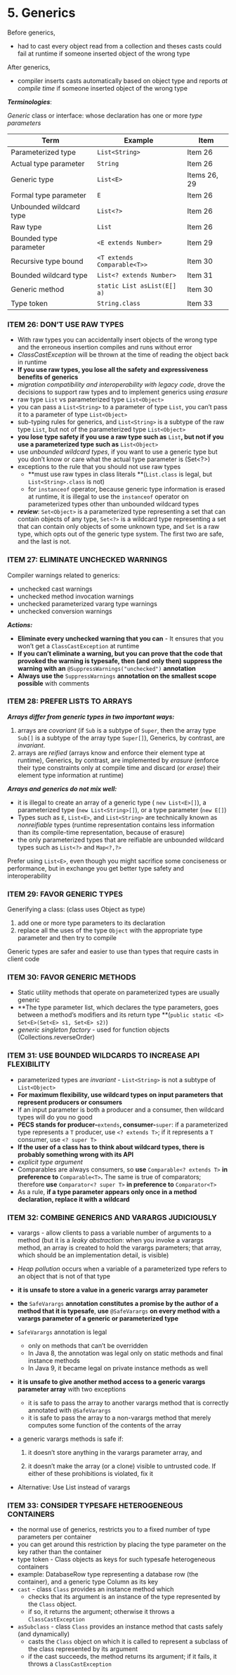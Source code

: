 # 5. Generics

Before generics,

- had to cast every object read from a collection and theses casts could fail at runtime if someone inserted object of the wrong type

After generics,

- compiler inserts casts automatically based on object type and reports *at compile time* if someone inserted object of the wrong type

***Terminologies***:

*Generic* class or interface: whose declaration has one or more *type parameters*

| **Term**                | **Example**                 | **Item**     |
| ----------------------- | --------------------------- | ------------ |
| Parameterized type      | `List<String>`              | Item 26      |
| Actual type parameter   | `String`                    | Item 26      |
| Generic type            | `List<E>`                   | Items 26, 29 |
| Formal type parameter   | `E`                         | Item 26      |
| Unbounded wildcard type | `List<?>`                   | Item 26      |
| Raw type                | `List`                      | Item 26      |
| Bounded type parameter  | `<E extends Number>`        | Item 29      |
| Recursive type bound    | `<T extends Comparable<T>>` | Item 30      |
| Bounded wildcard type   | `List<? extends Number>`    | Item 31      |
| Generic method          | `static List asList(E[] a)` | Item 30      |
| Type token              | `String.class`              | Item 33      |

### **ITEM 26: DON’T USE RAW TYPES**

- With raw types you can accidentally insert objects of the wrong type and the erroneous insertion compiles and runs without error
- *ClassCastException* will be thrown at the time of reading the object back in runtime
- **If you use raw types, you lose all the safety and expressiveness benefits of generics**
- *migration compatibility* *and interoperability with legacy code*, drove the decisions to support raw types and to implement generics using *erasure*
-  raw type `List` vs parameterized type `List<Object>`
  - you can pass a `List<String>` to a parameter of type `List`, you can’t pass it to a parameter of type `List<Object>`
  - sub-typing rules for generics, and `List<String>` is a subtype of the raw type `List`, but not of the parameterized type `List<Object>`
  - **you lose type safety if you use a raw type such as** `List`**, but not if you use a parameterized type such as** `List<Object>`
- use *unbounded wildcard types*, if you want to use a generic type but you don’t know or care what the actual type parameter is (Set<?>)
- exceptions to the rule that you should not use raw types
  - **must use raw types in class literals **(`List.class` is legal, but `List<String>.class` is not)
  - for `instanceof` operator, because generic type information is erased at runtime, it is illegal to use the `instanceof` operator on parameterized types other than unbounded wildcard types
- ***review***: `Set<Object>` is a parameterized type representing a set that can contain objects of any type, `Set<?>` is a wildcard type representing a set that can contain only objects of some unknown type, and `Set` is a raw type, which opts out of the generic type system. The first two are safe, and the last is not.

### **ITEM 27: ELIMINATE UNCHECKED WARNINGS**

Compiler warnings related to generics:

- unchecked cast warnings
- unchecked method invocation warnings
- unchecked parameterized vararg type warnings
- unchecked conversion warnings

***Actions:***

- **Eliminate every unchecked warning that you can** - It ensures that you won’t get a `ClassCastException` at runtime
- **If you can’t eliminate a warning, but you can prove that the code that provoked the warning is typesafe, then (and only then) suppress the warning with an** `@SuppressWarnings("unchecked")` **annotation**
- **Always use the** `SuppressWarnings` **annotation on the smallest scope possible** with comments



### **ITEM 28: PREFER LISTS TO ARRAYS**

***Arrays differ from generic types in two important ways:***

1. arrays are *covariant* (if `Sub` is a subtype of `Super`, then the array type `Sub[]` is a subtype of the array type `Super[]`), Generics, by contrast, are *invariant*.
2. arrays are *reified* (arrays know and enforce their element type at runtime), Generics, by contrast, are implemented by *erasure* (enforce their type constraints only at compile time and discard (or *erase*) their element type information at runtime)

***Arrays and generics do not mix well:***

- it is illegal to create an array of a generic type ( `new List<E>[]`), a parameterized type (`new List<String>[]`), or a type parameter (`new E[]`) 
- Types such as `E`, `List<E>`, and `List<String>` are technically known as *nonreifiable* types (runtime representation contains less information than its compile-time representation, because of erasure)
- the only parameterized types that are reifiable are unbounded wildcard types such as `List<?>` and `Map<?,?>`

Prefer using `List<E>`, even though you might sacrifice some conciseness or performance, but in exchange you get better type safety and interoperability



### **ITEM 29: FAVOR GENERIC TYPES**

Generifying a class: (class uses Object as type)

1. add one or more type parameters to its declaration
2. replace all the uses of the type `Object` with the appropriate type parameter and then try to compile

Generic types are safer and easier to use than types that require casts in client code



### **ITEM 30: FAVOR GENERIC METHODS**

- Static utility methods that operate on parameterized types are usually generic
- **The type parameter list, which declares the type parameters, goes between a method’s modifiers and its return type **(`public static <E> Set<E>(Set<E> s1, Set<E> s2)`)
- *generic singleton factory* - used for function objects (Collections.reverseOrder)



### **ITEM 31: USE BOUNDED WILDCARDS TO INCREASE API FLEXIBILITY**

- parameterized types are *invariant* - `List<String>` is not a subtype of `List<Object>`
- **For maximum flexibility, use wildcard types on input parameters that represent producers or consumers**
- If an input parameter is both a producer and a consumer, then wildcard types will do you no good
- **PECS stands for producer-**`extends`**, consumer-**`super`: if a parameterized type represents a `T` producer, use `<? extends T>`; if it represents a `T` consumer, use `<? super T>`
- **If the user of a class has to think about wildcard types, there is probably something wrong with its API**
- *explicit type argument*
- Comparables are always consumers, so **use** `Comparable<? extends T>` **in preference to** `Comparable<T>`**.** The same is true of comparators; therefore **use** `Comparator<? super T>` **in preference to** `Comparator<T>`
- As a rule, **if a type parameter appears only once in a method declaration, replace it with a wildcard**



### **ITEM 32: COMBINE GENERICS AND VARARGS JUDICIOUSLY**

- varargs -  allow clients to pass a variable number of arguments to a method (but it is a *leaky abstraction*: when you invoke a varargs method, an array is created to hold the varargs parameters; that array, which should be an implementation detail, is visible)

- *Heap pollution* occurs when a variable of a parameterized type refers to an object that is not of that type

- **it is unsafe to store a value in a generic varargs array parameter**

- **the** `SafeVarargs` **annotation constitutes a promise by the author of a method that it is typesafe**, **use** `@SafeVarargs` **on every method with a varargs parameter of a generic or parameterized type**

- `SafeVarargs` annotation is legal

  - only on methods that can’t be overridden
  - In Java 8, the annotation was legal only on static methods and final instance methods
  - In Java 9, it became legal on private instance methods as well

- **it is unsafe to give another method access to a generic varargs parameter array** with two exceptions

  - it is safe to pass the array to another varargs method that is correctly annotated with `@SafeVarargs`
  - it is safe to pass the array to a non-varargs method that merely computes some function of the contents of the array

- a generic varargs methods is safe if:

  1. it doesn’t store anything in the varargs parameter array, and

  2. it doesn’t make the array (or a clone) visible to untrusted code. If either of these prohibitions is violated, fix it

- Alternative: Use List instead of varargs



### **ITEM 33: CONSIDER TYPESAFE HETEROGENEOUS CONTAINERS**

- the normal use of generics, restricts you to a fixed number of type parameters per container
- you can get around this restriction by placing the type parameter on the key rather than the container
- type token - Class objects as keys for such typesafe heterogeneous containers
- example: DatabaseRow type representing a database row (the container), and a generic type Column as its key
- `cast` - class `Class` provides an instance method which
  - checks that its argument is an instance of the type represented by the `Class` object. 
  - if so, it returns the argument; otherwise it throws a `ClassCastException`
- `asSubclass` - class `Class` provides an instance method that casts safely (and dynamically)
  - casts the `Class` object on which it is called to represent a subclass of the class represented by its argument
  - if the cast succeeds, the method returns its argument; if it fails, it throws a `ClassCastException`